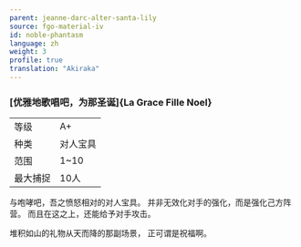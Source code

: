 ```yaml
---
parent: jeanne-darc-alter-santa-lily
source: fgo-material-iv
id: noble-phantasm
language: zh
weight: 3
profile: true
translation: "Akiraka"
---
```


### [优雅地歌唱吧，为那圣诞]{La Grace Fille Noel}

<table>
  <tr><td>等级</td><td>A+</td></tr>
  <tr><td>种类</td><td>对人宝具</td></tr>
  <tr><td>范围</td><td>1~10</td></tr>
  <tr><td>最大捕捉</td><td>10人</td></tr>
</table>

与咆哮吧，吾之愤怒相对的对人宝具。
并非无效化对手的强化，而是强化己方阵营。
而且在这之上，还能给予对手攻击。

堆积如山的礼物从天而降的那副场景，
正可谓是祝福啊。
